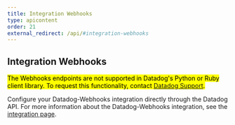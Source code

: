 ```yaml
---
title: Integration Webhooks
type: apicontent
order: 21
external_redirect: /api/#integration-webhooks
---
```


## Integration Webhooks

<mark>The Webhooks endpoints are not supported in Datadog's Python or Ruby client library. To request this functionality, contact [Datadog Support][1].</mark>

Configure your Datadog-Webhooks integration directly through the Datadog API.
For more information about the Datadog-Webhooks integration, see the [integration page][2].

[1]: /help/
[2]: /integrations/webhooks/
